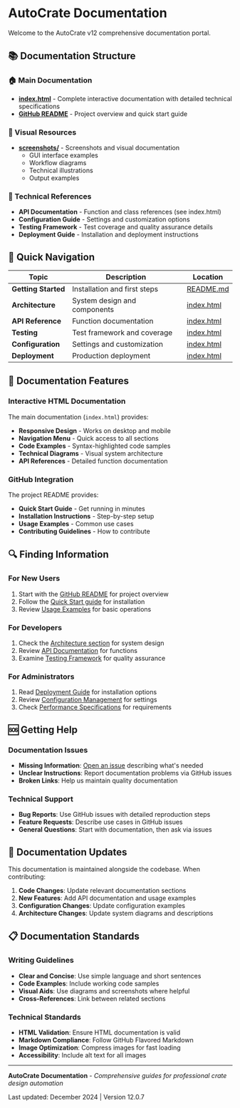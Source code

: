 # AutoCrate Documentation

Welcome to the AutoCrate v12 comprehensive documentation portal.

## 📚 Documentation Structure

### 🏠 Main Documentation
- **[index.html](index.html)** - Complete interactive documentation with detailed technical specifications
- **[GitHub README](../README.md)** - Project overview and quick start guide

### 📸 Visual Resources
- **[screenshots/](screenshots/)** - Screenshots and visual documentation
  - GUI interface examples
  - Workflow diagrams
  - Technical illustrations
  - Output examples

### 🔧 Technical References
- **API Documentation** - Function and class references (see index.html)
- **Configuration Guide** - Settings and customization options
- **Testing Framework** - Test coverage and quality assurance details
- **Deployment Guide** - Installation and deployment instructions

## 🚀 Quick Navigation

| Topic | Description | Location |
|-------|-------------|----------|
| **Getting Started** | Installation and first steps | [README.md](../README.md#quick-start) |
| **Architecture** | System design and components | [index.html](index.html#architecture) |
| **API Reference** | Function documentation | [index.html](index.html#api-reference) |
| **Testing** | Test framework and coverage | [index.html](index.html#testing) |
| **Configuration** | Settings and customization | [index.html](index.html#configuration) |
| **Deployment** | Production deployment | [index.html](index.html#deployment) |

## 📖 Documentation Features

### Interactive HTML Documentation
The main documentation (`index.html`) provides:
- **Responsive Design** - Works on desktop and mobile
- **Navigation Menu** - Quick access to all sections
- **Code Examples** - Syntax-highlighted code samples
- **Technical Diagrams** - Visual system architecture
- **API References** - Detailed function documentation

### GitHub Integration
The project README provides:
- **Quick Start Guide** - Get running in minutes
- **Installation Instructions** - Step-by-step setup
- **Usage Examples** - Common use cases
- **Contributing Guidelines** - How to contribute

## 🔍 Finding Information

### For New Users
1. Start with the [GitHub README](../README.md) for project overview
2. Follow the [Quick Start guide](../README.md#quick-start) for installation
3. Review [Usage Examples](../README.md#usage-examples) for basic operations

### For Developers
1. Check the [Architecture section](index.html#architecture) for system design
2. Review [API Documentation](index.html#api-reference) for functions
3. Examine [Testing Framework](index.html#testing) for quality assurance

### For Administrators
1. Read [Deployment Guide](index.html#deployment) for installation options
2. Review [Configuration Management](index.html#configuration) for settings
3. Check [Performance Specifications](index.html#technical-specs) for requirements

## 🆘 Getting Help

### Documentation Issues
- **Missing Information**: [Open an issue](https://github.com/Shivam-Bhardwaj/AutoCrate-V12/issues) describing what's needed
- **Unclear Instructions**: Report documentation problems via GitHub issues
- **Broken Links**: Help us maintain quality documentation

### Technical Support
- **Bug Reports**: Use GitHub issues with detailed reproduction steps
- **Feature Requests**: Describe use cases in GitHub issues
- **General Questions**: Start with documentation, then ask via issues

## 🔄 Documentation Updates

This documentation is maintained alongside the codebase. When contributing:

1. **Code Changes**: Update relevant documentation sections
2. **New Features**: Add API documentation and usage examples
3. **Configuration Changes**: Update configuration examples
4. **Architecture Changes**: Update system diagrams and descriptions

## 📋 Documentation Standards

### Writing Guidelines
- **Clear and Concise**: Use simple language and short sentences
- **Code Examples**: Include working code samples
- **Visual Aids**: Use diagrams and screenshots where helpful
- **Cross-References**: Link between related sections

### Technical Standards
- **HTML Validation**: Ensure HTML documentation is valid
- **Markdown Compliance**: Follow GitHub Flavored Markdown
- **Image Optimization**: Compress images for fast loading
- **Accessibility**: Include alt text for all images

---

**AutoCrate Documentation** - *Comprehensive guides for professional crate design automation*

Last updated: December 2024 | Version 12.0.7